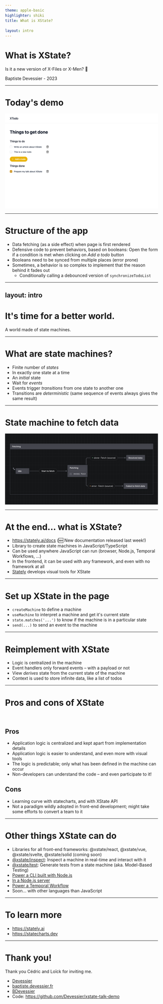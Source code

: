 ```yaml
---
theme: apple-basic
highlighter: shiki
title: What is XState?

layout: intro
---
```


# What is XState?

Is it a new version of X-Files or X-Men? 🤔

<div class="absolute bottom-10">
  <span class="font-700">
    Baptiste Devessier - 2023
  </span>
</div>

<!--
The last comment block of each slide will be treated as slide notes. It will be visible and editable in Presenter Mode along with the slide. [Read more in the docs](https://sli.dev/guide/syntax.html#notes)
-->

---

# Today's demo

<a href="https://xstate-talk-todo-app.netlify.app" target="_blank">

![](/Demo.png)

</a>

---

# Structure of the app

- Data fetching (as a side effect) when page is first rendered
- Defensive code to prevent behaviors, based on booleans: Open the form if a condition is met when clicking on *Add a todo* button
- Booleans need to be synced from multiple places (error prone)
- Sometimes, a behavior is so complex to implement that the reason behind it fades out
  - Conditionally calling a debounced version of `synchronizeTodoList`

<!--
Open VSCode with code for /without-xstate page

- Date fetching
- Prevent from opening the form during initial loading
- Need to 
-->

---
layout: intro
---

# It's time for a better world.

A world made of state machines.

---

# What are state machines?

- Finite number of *states*
- In exactly one state at a time
- An *initial* state
- Wait for *events*
- Events trigger *transitions* from one state to another one
- Transitions are *deterministic* (same sequence of events always gives the same result)

---

# State machine to fetch data

<a href="https://stately.ai/registry/editor/6fa98cfb-fe39-4479-a6a6-2db09dc872d1?machineId=d530e75e-35d7-4e78-a67f-56f6b64b6eab" target="_blank">

![](/Machine.png)

</a>

---

# At the end... what is XState?

- https://stately.ai/docs (🆕 New documentation released last week!)
- Library to create state machines in JavaScript/TypeScript
- Can be used anywhere JavaScript can run (browser, Node.js, Temporal Workflows, ...)
- In the frontend, it can be used with any framework, and even with no framework at all
- [Stately](https://stately.ai) develops visual tools for XState

---

# Set up XState in the page

- `createMachine` to define a machine
- `useMachine` to interpret a machine and get it's current state
- `state.matches('...')` to know if the machine is in a particular state
- `send(...)` to send an event to the machine

---

# Reimplement with XState

- Logic is centralized in the machine
- Event handlers only forward events – with a payload or not
- View *derives* state from the current state of the machine
- Context is used to store infinite data, like a list of todos

---

# Pros and cons of XState

<br>

<div class="grid grid-cols-2">
<div>

## Pros

- Application logic is centralized and kept apart from implementation details
- Application logic is easier to understand, and even more with visual tools
- The logic is predictable; only what has been defined in the machine can occur
- Non-developers can understand the code – and even participate to it!

</div>

<div>

## Cons

- Learning curve with statecharts, and with XState API
- Not a paradigm wildly adopted in front-end development; might take some efforts to convert a team to it

</div>
</div>

---

# Other things XState can do

- Libraries for all front-end frameworks: @xstate/react, @xstate/vue, @xstate/svelte, @xstate/solid (coming soon)
- [@xstate/inspect](https://stately.ai/docs/tools/inspector): Inspect a machine in real-time and interact with it
- [@xstate/test](https://stately.ai/docs/xstate/packages/xstate-test): Generate tests from a state machine (aka. Model-Based Testing)
- [Power a CLI built with Node.js](https://github.com/mattpocock/matt-cli/blob/13953df17e05213bff1f69fb1e9e416a3996171a/src/pr.ts)
- [In a Node.js server](https://youtu.be/qqyQGEjWSAw)
- [Power a Temporal Workflow](https://github.com/Devessier/temporal-electronic-signature)
- Soon... with other languages than JavaScript

---

# To learn more

- https://stately.ai
- https://statecharts.dev

---

# Thank you!

Thank you Cédric and Loïck for inviting me.

- <mdi-github /> [Devessier](https://github.com/Devessier)
- <mdi-link /> [baptiste.devessier.fr](https://baptiste.devessier.fr)
- <mdi-twitter /> [BDevessier](https://twitter.com/BDevessier)
- Code: https://github.com/Devessier/xstate-talk-demo
<!-- - Slides: [temporal-electronic-signature-talk.netlify.app](https://temporal-electronic-signature-talk.netlify.app/1) -->

